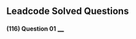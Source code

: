 ## Leadcode Solved Questions

**(116) Question 01** <a href="" target="_blank" style="font-size: 16px;dispaly:inline-block;">__</a> <br/>




